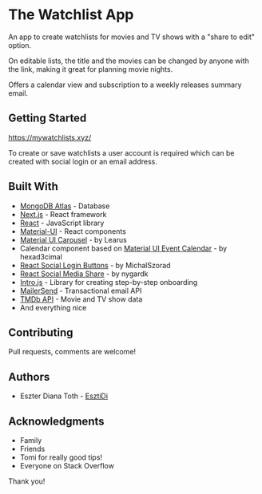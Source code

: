 # The Watchlist App

An app to create watchlists for movies and TV shows with a "share to edit" option.

On editable lists, the title and the movies can be changed by anyone with the link, making it great for planning movie nights.

Offers a calendar view and subscription to a weekly releases summary email.

## Getting Started

https://mywatchlists.xyz/

To create or save watchlists a user account is required which can be created with social login or an email address.

## Built With

- [MongoDB Atlas](https://www.mongodb.com/cloud/atlas) - Database
- [Next.js](https://nextjs.org/) - React framework
- [React](https://reactjs.org/) - JavaScript library
- [Material-UI](https://material-ui.com/) - React components
- [Material UI Carousel](https://github.com/Learus/react-material-ui-carousel) - by Learus
- Calendar component based on [Material UI Event Calendar](https://github.com/hexad3cimal/react-material-calendar) - by hexad3cimal
- [React Social Login Buttons](https://github.com/MichalSzorad/react-social-login-buttons) - by MichalSzorad
- [React Social Media Share](https://github.com/nygardk/react-share) - by nygardk
- [Intro.js](https://introjs.com/) - Library for creating step-by-step onboarding
- [MailerSend](https://www.mailersend.com/) - Transactional email API
- [TMDb API](https://www.themoviedb.org/) - Movie and TV show data
- And everything nice

## Contributing

Pull requests, comments are welcome!

## Authors

- Eszter Diana Toth - [EsztiDi](https://github.com/EsztiDi)

## Acknowledgments

- Family
- Friends
- Tomi for really good tips!
- Everyone on Stack Overflow

Thank you!

